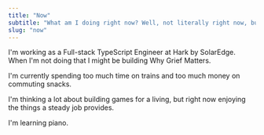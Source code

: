 ```yaml
---
title: "Now"
subtitle: "What am I doing right now? Well, not literally right now, but you know what I mean"
slug: "now"
---
```


I'm working as a Full-stack TypeScript Engineer at Hark by SolarEdge. When I'm not doing that I might be building Why Grief Matters.

I'm currently spending too much time on trains and too much money on commuting snacks.

I'm thinking a lot about building games for a living, but right now enjoying the things a steady job provides.

I'm learning piano.

